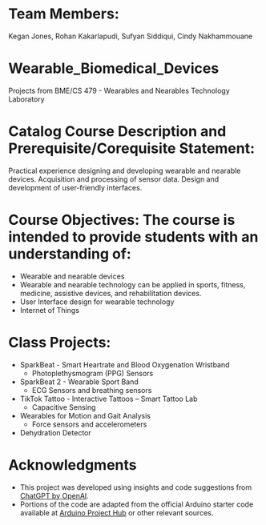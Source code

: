 # Team Members:
Kegan Jones, Rohan Kakarlapudi, Sufyan Siddiqui, Cindy Nakhammouane


# Wearable_Biomedical_Devices
Projects from BME/CS 479 - Wearables and Nearables Technology Laboratory


# Catalog Course Description and Prerequisite/Corequisite Statement: 
Practical experience designing and developing wearable and nearable devices. Acquisition and processing of sensor data. Design and development
of user-friendly interfaces.


# Course Objectives: The course is intended to provide students with an understanding of:
+ Wearable and nearable devices
+ Wearable and nearable technology can be applied in sports, fitness, medicine, assistive devices, and
rehabilitation devices.
+ User Interface design for wearable technology
+ Internet of Things


# Class Projects:
+ SparkBeat - Smart Heartrate and Blood Oxygenation Wristband
  + Photoplethysmogram (PPG) Sensors
+ SparkBeat 2 - Wearable Sport Band
  + ECG Sensors and breathing sensors
+ TikTok Tattoo - Interactive Tattoos – Smart Tattoo Lab
  + Capacitive Sensing
+ Wearables for Motion and Gait Analysis
  + Force sensors and accelerometers
+ Dehydration Detector


# Acknowledgments
- This project was developed using insights and code suggestions from [ChatGPT by OpenAI](https://openai.com/chatgpt).
- Portions of the code are adapted from the official Arduino starter code available at [Arduino Project Hub](https://www.arduino.cc/en/Tutorial/HomePage) or other relevant sources.
